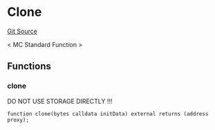 # Clone
[Git Source](https://github.com/metacontract/mc/blob/8438d83ed04f942f1b69f22b0cb556723d88a8f9/resources/devkit/api-reference/Flattened.sol)

< MC Standard Function >


## Functions
### clone

DO NOT USE STORAGE DIRECTLY !!!


```solidity
function clone(bytes calldata initData) external returns (address proxy);
```

